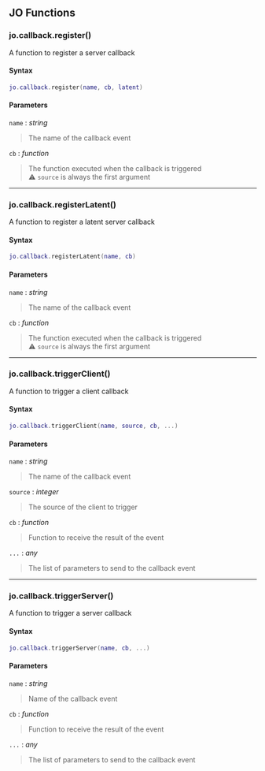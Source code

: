 
## JO Functions

### jo.callback.register()

<!-- @include: ./slots/headers.md#g_server|jo.callback.register -->

A function to register a server callback <br>

<!-- @include: ./slots/descriptions.md#g_server|jo.callback.register -->

#### Syntax

```lua
jo.callback.register(name, cb, latent)
```

#### Parameters

`name` : _string_
> The name of the callback event
>

`cb` : _function_
> The function executed when the callback is triggered <br> ⚠️ `source` is always the first argument
>

<!-- @include: ./slots/examples.md#g_server|jo.callback.register -->

<!-- @include: ./slots/footers.md#g_server|jo.callback.register -->

---

### jo.callback.registerLatent()

<!-- @include: ./slots/headers.md#g_server|jo.callback.registerLatent -->

A function to register a latent server callback <br>

<!-- @include: ./slots/descriptions.md#g_server|jo.callback.registerLatent -->

#### Syntax

```lua
jo.callback.registerLatent(name, cb)
```

#### Parameters

`name` : _string_
> The name of the callback event
>

`cb` : _function_
> The function executed when the callback is triggered <br> ⚠️ `source` is always the first argument
>

<!-- @include: ./slots/examples.md#g_server|jo.callback.registerLatent -->

<!-- @include: ./slots/footers.md#g_server|jo.callback.registerLatent -->

---

### jo.callback.triggerClient()

<!-- @include: ./slots/headers.md#g_server|jo.callback.triggerClient -->

A function to trigger a client callback <br>

<!-- @include: ./slots/descriptions.md#g_server|jo.callback.triggerClient -->

#### Syntax

```lua
jo.callback.triggerClient(name, source, cb, ...)
```

#### Parameters

`name` : _string_
> The name of the callback event
>

`source` : _integer_
> The source of the client to trigger
>

`cb` : _function_ <BadgeOptional />
> Function to receive the result of the event
>

`...` : _any_ <BadgeOptional />
> The list of parameters to send to the callback event
>

<!-- @include: ./slots/examples.md#g_server|jo.callback.triggerClient -->

<!-- @include: ./slots/footers.md#g_server|jo.callback.triggerClient -->

---

### jo.callback.triggerServer()

<!-- @include: ./slots/headers.md#g_server|jo.callback.triggerServer -->

A function to trigger a server callback <br>

<!-- @include: ./slots/descriptions.md#g_server|jo.callback.triggerServer -->

#### Syntax

```lua
jo.callback.triggerServer(name, cb, ...)
```

#### Parameters

`name` : _string_
> Name of the callback event
>

`cb` : _function_ <BadgeOptional />
> Function to receive the result of the event
>

`...` : _any_ <BadgeOptional />
> The list of parameters to send to the callback event
>

<!-- @include: ./slots/examples.md#g_server|jo.callback.triggerServer -->

<!-- @include: ./slots/footers.md#g_server|jo.callback.triggerServer -->

